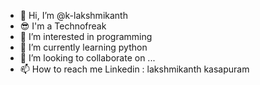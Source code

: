 - 👋 Hi, I’m @k-lakshmikanth
- 😎 I'm a Technofreak
- 👀 I’m interested in programming
- 🌱 I’m currently learning python
- 💞️ I’m looking to collaborate on ...
- 📫 How to reach me Linkedin : lakshmikanth kasapuram

<!---
k-lakshmikanth/k-lakshmikanth is a ✨ special ✨ repository because its `README.md` (this file) appears on your GitHub profile.
You can click the Preview link to take a look at your changes.
--->
